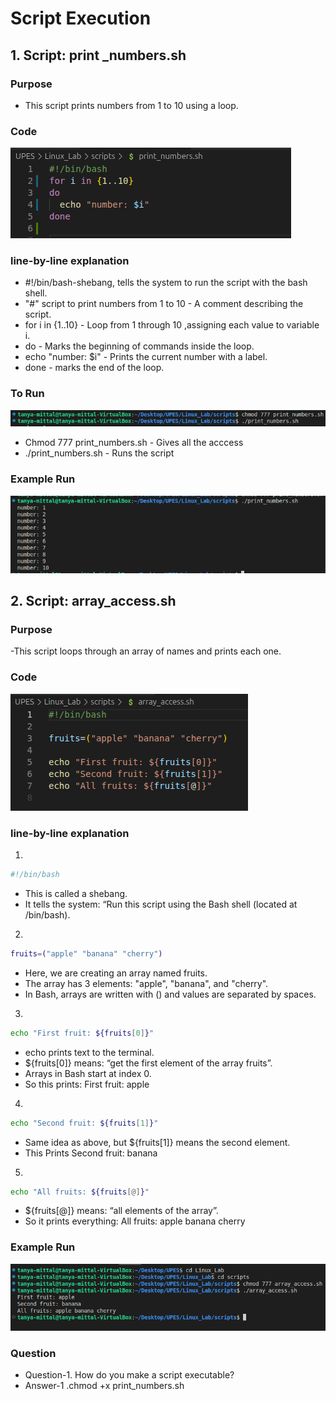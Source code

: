 # Script Execution 

## 1. Script: print _numbers.sh
### Purpose
- This script prints numbers from 1 to 10 using a loop.

### Code 
![Image](./images2/S1.png)

### line-by-line explanation

- #!/bin/bash-shebang, tells the system to run the script with the bash shell.
- "#" script to print numbers from 1 to 10 - A comment describing the script.
- for i in {1..10} - Loop from 1 through 10 ,assigning each value to variable i.
- do - Marks the beginning of commands inside the loop.
- echo "number: $i" - Prints the current number with a label.
- done - marks the end of the loop.

### To Run 
![Image](./images2/S2.png)

- Chmod 777 print_numbers.sh - Gives all the acccess
- ./print_numbers.sh - Runs the script

### Example Run
![images](./images2/S3.png)

## 2. Script: array_access.sh

### Purpose
-This script loops through an array of names and prints each one.

### Code 
![images](./images2/S4.png)

### line-by-line explanation

1. 
```bash
#!/bin/bash
```

- This is called a shebang.
- It tells the system: “Run this script using the Bash shell (located at /bin/bash).

2. 
```bash
fruits=("apple" "banana" "cherry")
```

- Here, we are creating an array named fruits.
-  The array has 3 elements: "apple", "banana", and "cherry".
- In Bash, arrays are written with () and values are separated by spaces.

3. 
```bash
echo "First fruit: ${fruits[0]}"
```
- echo prints text to the terminal.
- ${fruits[0]} means: “get the first element of the array fruits”.
- Arrays in Bash start at index 0.
- So this prints:
 First fruit: apple

4. 
```bash
echo "Second fruit: ${fruits[1]}"
```

- Same idea as above, but ${fruits[1]} means the second element.
- This Prints 
 Second fruit: banana

5. 
```bash
echo "All fruits: ${fruits[@]}"
```

- ${fruits[@]} means: “all elements of the array”.
- So it prints everything:
 All fruits: apple banana cherry


### Example Run

![images](./images2/S5.png)

### Question

- Question-1. How do you make a script executable?
- Answer-1 .chmod +x print_numbers.sh